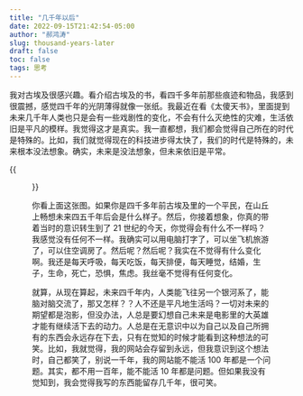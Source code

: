 ```yaml
---
title: "几千年以后"
date: 2022-09-15T21:42:54-05:00
author: "郝鸿涛"
slug: thousand-years-later
draft: false
toc: false
tags: 思考
---
```

我对古埃及很感兴趣。看介绍古埃及的书，看四千多年前那些痕迹和物品，我感到很震撼，感觉四千年的光阴薄得就像一张纸。我最近在看《太傻天书》，里面提到未来几千年人类也只是会有一些戏剧性的变化，不会有什么灭绝性的灾难，生活依旧是平凡的模样。我觉得这才是真实。我一直都想，我们都会觉得自己所在的时代是特殊的。比如，我们就觉得现在的科技进步得太快了，我们的时代是特殊的，未来根本没法想象。确实，未来是没法想象，但未来依旧是平常。

{{<figure src="/media/cnblog/egypt.png">}}

你看上面这张图。如果你是四千多年前古埃及里的一个平民，在山丘上畅想未来四五千年后会是什么样子。然后，你接着想象，你真的带着当时的意识转生到了 21 世纪的今天，你觉得会有什么不一样吗？我感觉没有任何不一样。我确实可以用电脑打字了，可以坐飞机旅游了，可以住空调房了。然后呢？然后呢？我实在不觉得有什么变化啊。我还是每天呼吸，每天吃饭，每天排便，每天睡觉，结婚，生子，生命，死亡，恐惧，焦虑。我丝毫不觉得有任何变化。

就算，从现在算起，未来四千年内，人类能飞往另一个银河系了，能脑对脑交流了，那又怎样？？人不还是平凡地生活吗？一切对未来的期望都是泡影，但没办法，人总是要幻想自己未来是电影里的大英雄才能有继续活下去的动力。人总是在无意识中以为自己以及自己所拥有的东西会永远存在下去，只有在觉知的时候才能看到这种想法的可笑。比如，我就觉得，我的网站会存留到永远，但我意识到这个想法时，自己都笑了，别说一千年，我的网站能不能活 100 年都是一个问题。其实，都不用一百年，能不能活 10 年都是问题。但如果我没有觉知到，我会觉得我写的东西能留存几千年，很可笑。